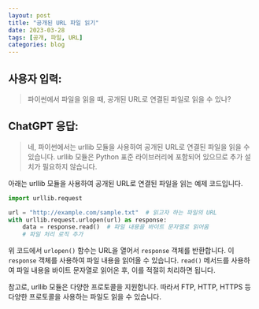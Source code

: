 ```yaml
---
layout: post
title: "공개된 URL 파일 읽기"
date: 2023-03-28
tags: [공개, 파일, URL]
categories: blog
---
```


## 사용자 입력:
> 파이썬에서 파일을 읽을 때, 공개된 URL로 연결된 파일로 읽을 수 있나?

## ChatGPT 응답:
> 네, 파이썬에서는 urllib 모듈을 사용하여 공개된 URL로 연결된 파일을 읽을 수 있습니다. urllib 모듈은 Python 표준 라이브러리에 포함되어 있으므로 추가 설치가 필요하지 않습니다.

아래는 urllib 모듈을 사용하여 공개된 URL로 연결된 파일을 읽는 예제 코드입니다.

```python
import urllib.request

url = "http://example.com/sample.txt"  # 읽고자 하는 파일의 URL
with urllib.request.urlopen(url) as response:
    data = response.read()  # 파일 내용을 바이트 문자열로 읽어옴
    # 파일 처리 로직 추가
```

위 코드에서 `urlopen()` 함수는 URL을 열어서 `response` 객체를 반환합니다. 이 `response` 객체를 사용하여 파일 내용을 읽어올 수 있습니다. `read()` 메서드를 사용하여 파일 내용을 바이트 문자열로 읽어온 후, 이를 적절히 처리하면 됩니다. 

참고로, urllib 모듈은 다양한 프로토콜을 지원합니다. 따라서 FTP, HTTP, HTTPS 등 다양한 프로토콜을 사용하는 파일도 읽을 수 있습니다.

